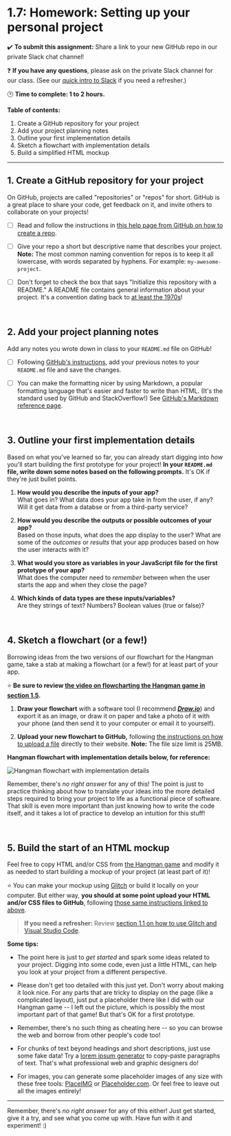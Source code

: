 # 1.7: Homework: Setting up your personal project

✔️ **To submit this assignment:** Share a link to your new GitHub repo in our private Slack chat channel!

❓ **If you have any questions**, please ask on the private Slack channel for our class. (See our [quick intro to Slack](https://github.com/LearnTeachCode/intro-javascript-class/blob/march-2018/week-1/1-1-initial-tools-intro.md#111-intro-to-slack) if you need a refresher.)

:clock2: **Time to complete: 1 to 2 hours.**

**Table of contents:**
  1. Create a GitHub repository for your project
  2. Add your project planning notes
  3. Outline your first implementation details
  4. Sketch a flowchart with implementation details
  5. Build a simplified HTML mockup

<hr/>
  
## 1. Create a GitHub repository for your project

On GitHub, projects are called "repositories" or "repos" for short. GitHub is a great place to share your code, get feedback on it, and invite others to collaborate on your projects!

  - [ ] Read and follow the instructions in [this help page from GitHub on how to create a repo](https://help.github.com/articles/create-a-repo/).

  - [ ] Give your repo a short but descriptive name that describes your project. **Note:** The most common naming convention for repos is to keep it all lowercase, with words separated by hyphens. For example: `my-awesome-project`.
  
  - [ ] Don't forget to check the box that says "Initialize this repository with a README." A README file contains general information about your project. It's a convention dating back to [at least the 1970s](https://en.wikipedia.org/wiki/README)!

<br/>


## 2. Add your project planning notes

Add any notes you wrote down in class to your `README.md` file on GitHub!

  - [ ] Following [GitHub's instructions](https://help.github.com/articles/create-a-repo/#commit-your-first-change), add your previous notes to your `README.md` file and save the changes.

  - [ ] You can make the formatting nicer by using Markdown, a popular formatting language that's easier and faster to write than HTML. (It's the standard used by GitHub and StackOverflow!) See [GitHub's Markdown reference page](https://guides.github.com/features/mastering-markdown/).

<br/>


## 3. Outline your first implementation details

Based on what you've learned so far, you can already start digging into *how* you'll start building the first prototype for your project! **In your `README.md` file, write down some notes based on the following prompts.** It's OK if they're just bullet points.

  1. **How would you describe the inputs of your app?**
  <br/>What goes in? What data does your app take in from the user, if any? Will it get data from a databse or from a third-party service?
  
  2. **How would you describe the outputs or possible outcomes of your app?**
  <br/>Based on those inputs, what does the app display to the user? What are some of the *outcomes* or *results* that your app produces based on how the user interacts with it?
  
  3. **What would you store as variables in your JavaScript file for the first prototype of your app?**
  <br/>What does the computer need to *remember* between when the user starts the app and when they close the page?<br/>
  
  4. **Which kinds of data types are these inputs/variables?**
  <br/>Are they strings of text? Numbers? Boolean values (true or false)?

<br/>


## 4. Sketch a flowchart (or a few!)

Borrowing ideas from the two versions of our flowchart for the Hangman game, take a stab at making a flowchart (or a few!) for at least part of your app.

:star: **Be sure to review [the video on flowcharting the Hangman game in section 1.5](https://github.com/LearnTeachCode/intro-javascript-class/blob/march-2018/week-1/1-5-review-hangman-game.md#151-flowcharting-our-hangman-game).**

  1. **Draw your flowchart** with a software tool (I recommend [***Draw.io***](https://www.draw.io/)) and export it as an image, or draw it on paper and take a photo of it with your phone (and then send it to your computer or email it to yourself). 

  2. **Upload your new flowchart to GitHub,** following [the instructions on how to upload a file](https://help.github.com/articles/adding-a-file-to-a-repository/) directly to their website. **Note:** The file size limit is 25MB.

**Hangman flowchart with implementation details below, for reference:**

![Hangman flowchart with implementation details](https://raw.githubusercontent.com/LearnTeachCode/hangman-game/master/hangman-game-dev-1.png)

Remember, there's *no right answer* for any of this! The point is just to practice thinking about how to translate your ideas into the more detailed steps required to bring your project to life as a functional piece of software. That skill is even more important than just knowing how to write the code itself, and it takes a lot of practice to develop an intuition for this stuff!

<br/>


## 5. Build the start of an HTML mockup

Feel free to copy HTML and/or CSS from [the Hangman game](https://github.com/LearnTeachCode/intro-javascript-class/blob/march-2018/week-1/1-5-review-hangman-game.md) and modify it as needed to start building a mockup of your project (at least part of it)!

:star: You can make your mockup using [Glitch](https://glitch.com/) or build it locally on your computer. But either way, **you should at some point upload your HTML and/or CSS files to GitHub**, following [those same instructions linked to above](https://help.github.com/articles/adding-a-file-to-a-repository/).

  > **If you need a refresher:** Review [section 1.1 on how to use Glitch and Visual Studio Code](https://github.com/LearnTeachCode/intro-javascript-class/blob/march-2018/week-1/1-1-initial-tools-intro.md).

**Some tips:**

  - The point here is just to *get started* and spark some ideas related to your project. Digging into some code, even just a little HTML, can help you look at your project from a different perspective.

  - Please don't get too detailed with this just yet. Don't worry about making it look nice. For any parts that are tricky to display on the page (like a complicated layout), just put a placeholder there like I did with our Hangman game -- I left out the picture, which is possibly the most important part of that game! But that's OK for a first prototype.
  
  - Remember, there's no such thing as cheating here -- so you can browse the web and borrow from other people's code too! 
  
  - For chunks of text beyond headings and short descriptions, just use some fake data! Try a [lorem ipsum generator](https://loremipsumgenerator.com/) to copy-paste paragraphs of text. That's what professional web and graphic designers do!
  
  - For images, you can generate some placeholder images of any size with these free tools: [PlaceIMG](https://placeimg.com/) or [Placeholder.com](https://placeholder.com/). Or feel free to leave out all the images entirely!

<hr/>

Remember, there's *no right answer* for any of this either! Just get started, give it a try, and see what you come up with. Have fun with it and experiment! :)
